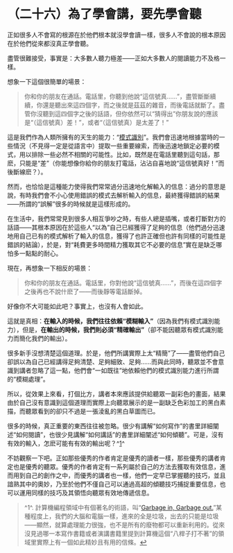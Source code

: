 # （二十六）為了學會講，要先學會聽

正如很多人不會寫的根源在於他們根本就沒學會讀一樣，很多人不會說的根本原因在於他們從來都沒真正學會聽。

盡管很難接受，事實是：大多數人聽力極差——正如大多數人的閱讀能力不及格一樣。

想象一下這個很簡單的場景：

> 你和你的朋友在通話。電話里，你聽到他說“這信號真……”，盡管斷斷續續，你還是聽出來這四個字，而之後就是茲茲的雜音，而後電話就斷了。盡管你沒聽到這四個字之後的話語，但你依然可以“猜得出”你朋友說的應該是“（這信號真）差！”，或者“（這信號真）是太差了！”

這是我們作為人類所擁有的天生的能力：“[模式識別](http://web.archive.org/web/20120422154628/http://www.lixiaolai.com/archives/7702.html)”。我們會迅速地根據當時的一些情況（不見得一定是從語言中）提取一些重要線索，而後迅速地鎖定必要的模式，用以排除一些必然不相關的可能性。比如，既然是在電話里聽到這句話，那麽，只能是“差”（你能想像你給你的朋友打電話，沾沾自喜地說“這信號真好！”而後斷線麽？）。

然而，也恰恰是這種能力使得我們常常過分迅速地化解輸入的信息：過分的意思是說，有時我們會不小心使用錯誤的模式去解析輸入的信息，最終獲得錯誤的結果——所謂的“誤解”很多的時候就是這樣形成的。

在生活中，我們常常見到很多人相互爭吵之時，有些人總是插嘴，或者打斷對方的話語——其根本原因在於這些人“以為”自己已經獲得了足夠的信息（他們過分迅速地用自己已有的模式解析了輸入的信息，獲得了也許正確但也許有同樣的可能性是錯誤的結論），於是，對“耗費更多時間精力獲取其它不必要的信息”實在是缺乏哪怕多一點點的耐心。

現在，再想象一下相反的場景：

> 你和你的朋友在通話。電話里，你對他說“這信號真……”，而後在這四個字之後再也不說什麽了——而後靜等電話斷掉。

好像你不大可能如此吧？事實上，也沒有人會如此。

這就是真相：**在輸入的時候，我們往往依賴“模糊輸入”**（因為我們有模式識別能力），但是，**在輸出的時候，我們則必須“精確輸出”**（卻不能因聽眾有模式識別能力而簡化我們的輸出）。

很多新手沒想清楚這個道理。於是，他們所講實際上太“精簡”了——盡管他們自己卻誤以為自己已經講得足夠清楚、足夠細致、足夠……而與此同時，聽眾並不會意識到講者忽略了這一點，他們會“一如既往”地依賴他們的模式識別能力進行所謂的“模糊處理”。

所以，從效果上來看，打個比方，講者本來應該提供給聽眾一副彩色的畫面，結果由於自己沒有意識到這個道理而實際上向聽眾展示的是一副缺乏色彩加工的黑白素描，而聽眾看到的卻只不過是一張淩亂的黑白草圖而已。

很多的時候，真正重要的東西往往被忽略。很少有講解“如何寫作”的書里詳細闡述“如何閱讀”，也很少見講解“如何講話”的書里詳細闡述“如何傾聽”。可是，沒有有效的輸入，怎麽可能有有效的輸出呢？^[1](#fn_1)^

不妨觀察一下吧。正如那些優秀的作者肯定是優秀的讀者一樣，那些優秀的講者肯定也是優秀的聽眾。優秀的作者肯定有一系列屬於自己的方法去獲取有效信息，進而用到自己的創作之中，而優秀的講者也一樣，他們一定早已掌握聽的技巧，並且諳熟其中的奧妙，乃至於他們不僅自己可以通過高超的傾聽技巧捕捉重要信息，也可以運用同樣的技巧及其領悟向聽眾有效地傳遞信息。

> ^1^. 計算機編程領域中有個著名的術語，叫“[Garbage in, Garbage
> out.](http://en.wikipedia.org/wiki/Garbage_In,_Garbage_Out)”某種程度上，我們的大腦和電腦一樣，進來的全是垃圾，出去的只能是垃圾——顯然，就算處理能力很強，也不是所有的廢物都可以重新利用的。從來沒見過哪一本寫作書籍或者演講書籍里提到計算機這個“八桿子打不著”的領域里實際上有一個如此精妙且有用的信條。[↩](#reffn_1 "Jump back to footnote [1] in the text.")
